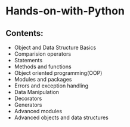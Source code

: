 # Hands-on-with-Python


Contents:
---

* Object and Data Structure Basics
* Comparision operators
* Statements
* Methods and functions
* Object oriented programming(OOP)
* Modules and packages
* Errors and exception handling
* Data Manipulation
* Decorators
* Generators
* Advanced modules
* Advanced objects and data structures
